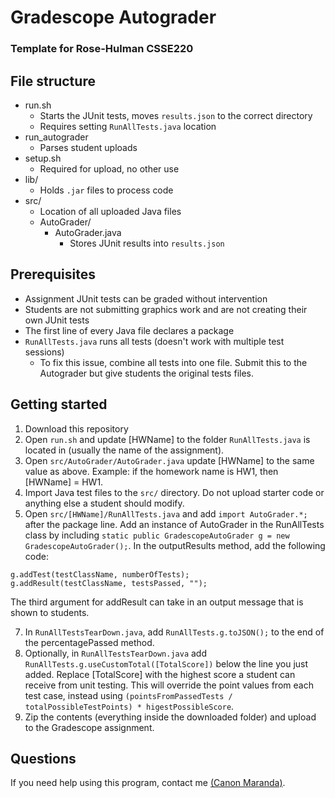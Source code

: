 # Gradescope Autograder
### Template for Rose-Hulman CSSE220

## File structure
- run.sh
  - Starts the JUnit tests, moves `results.json` to the correct directory
  - Requires setting `RunAllTests.java` location
- run_autograder
  - Parses student uploads
- setup.sh
  - Required for upload, no other use
- lib/
  - Holds `.jar` files to process code
- src/
  - Location of all uploaded Java files
  - AutoGrader/
    - AutoGrader.java
      - Stores JUnit results into `results.json`

## Prerequisites
- Assignment JUnit tests can be graded without intervention
- Students are not submitting graphics work and are not creating their own JUnit tests
- The first line of every Java file declares a package
- `RunAllTests.java` runs all tests (doesn't work with multiple test sessions)
  - To fix this issue, combine all tests into one file. Submit this to the Autograder but give students the original tests files.

## Getting started
1. Download this repository
2. Open `run.sh` and update [HWName] to the folder `RunAllTests.java` is located in (usually the name of the assignment).
3. Open `src/AutoGrader/AutoGrader.java` update [HWName] to the same value as above. Example: if the homework name is HW1, then [HWName] = HW1.
4. Import Java test files to the `src/` directory. Do not upload starter code or anything else a student should modify.
5. Open `src/[HWName]/RunAllTests.java` and add `import AutoGrader.*;` after the package line. Add an instance of AutoGrader in the RunAllTests class by including `static public GradescopeAutoGrader g = new GradescopeAutoGrader();`. In the outputResults method, add the following code:
```
g.addTest(testClassName, numberOfTests);
g.addResult(testClassName, testsPassed, "");
```
The third argument for addResult can take in an output message that is shown to students.

7. In `RunAllTestsTearDown.java`, add `RunAllTests.g.toJSON();` to the end of the percentagePassed method.
8. Optionally, in `RunAllTestsTearDown.java` add `RunAllTests.g.useCustomTotal([TotalScore])` below the line you just added. Replace [TotalScore] with the highest score a student can receive from unit testing. This will override the point values from each test case, instead using `(pointsFromPassedTests / totalPossibleTestPoints) * higestPossibleScore`.
9. Zip the contents (everything inside the downloaded folder) and upload to the Gradescope assignment.

## Questions
If you need help using this program, contact me [(Canon Maranda)](https://link.canon.click/from/github).
